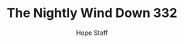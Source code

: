 ---
image: /assets/img/nwd/332_nwd_genesis_28_15_a_erv.png
title: The Nightly Wind Down 332
number: 332
categories:
  - The Nightly Wind Down
author: Hope Staff
notes: The Nightly Wind Down 332
embed: >-
  EMBED_GOES_HERE
transcript: >-
  SOME LINES OF TEXT START HERE
---